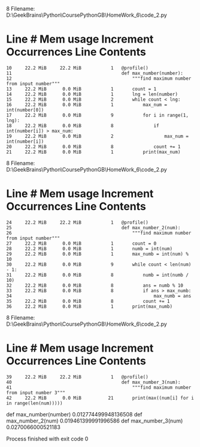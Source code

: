 8
Filename: D:\GeekBrains\Python\CoursePythonGB\HomeWork_6\code_2.py

Line #    Mem usage    Increment  Occurrences   Line Contents
=============================================================
    10     22.2 MiB     22.2 MiB           1   @profile()
    11                                         def max_number(number):
    12                                             """find maximum number from input number"""
    13     22.2 MiB      0.0 MiB           1       count = 1
    14     22.2 MiB      0.0 MiB           1       lng = len(number)
    15     22.2 MiB      0.0 MiB           2       while count < lng:
    16     22.2 MiB      0.0 MiB           1           max_num = int(number[0])
    17     22.2 MiB      0.0 MiB           9           for i in range(1, lng):
    18     22.2 MiB      0.0 MiB           8               if int(number[i]) > max_num:
    19     22.2 MiB      0.0 MiB           2                   max_num = int(number[i])
    20     22.2 MiB      0.0 MiB           8               count += 1
    21     22.2 MiB      0.0 MiB           1           print(max_num)


8
Filename: D:\GeekBrains\Python\CoursePythonGB\HomeWork_6\code_2.py

Line #    Mem usage    Increment  Occurrences   Line Contents
=============================================================
    24     22.2 MiB     22.2 MiB           1   @profile()
    25                                         def max_number_2(num):
    26                                             """find maximum number from input number"""
    27     22.2 MiB      0.0 MiB           1       count = 0
    28     22.2 MiB      0.0 MiB           1       numb = int(num)
    29     22.2 MiB      0.0 MiB           1       max_numb = int(num) % 10
    30     22.2 MiB      0.0 MiB           9       while count < len(num) - 1:
    31     22.2 MiB      0.0 MiB           8           numb = int(numb / 10)
    32     22.2 MiB      0.0 MiB           8           ans = numb % 10
    33     22.2 MiB      0.0 MiB           8           if ans > max_numb:
    34                                                     max_numb = ans
    35     22.2 MiB      0.0 MiB           8           count += 1
    36     22.2 MiB      0.0 MiB           1       print(max_numb)


8
Filename: D:\GeekBrains\Python\CoursePythonGB\HomeWork_6\code_2.py

Line #    Mem usage    Increment  Occurrences   Line Contents
=============================================================
    39     22.2 MiB     22.2 MiB           1   @profile()
    40                                         def max_number_3(num):
    41                                             """find maximum number from input number 3"""
    42     22.2 MiB      0.0 MiB          21       print(max((num[i] for i in range(len(num)))))


def max_number(number)  0.012774499948136508
def max_number_2(num)   0.019461399991996586
def max_number_3(num)   0.0270066000521183

Process finished with exit code 0